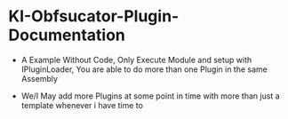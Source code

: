 # KI-Obfsucator-Plugin-Documentation


- A Example Without Code, Only Execute Module and setup with IPluginLoader, You are able to do more than one Plugin in the same Assembly 


- We/I May add more Plugins at some point in time with more than just a template whenever i have time to 
